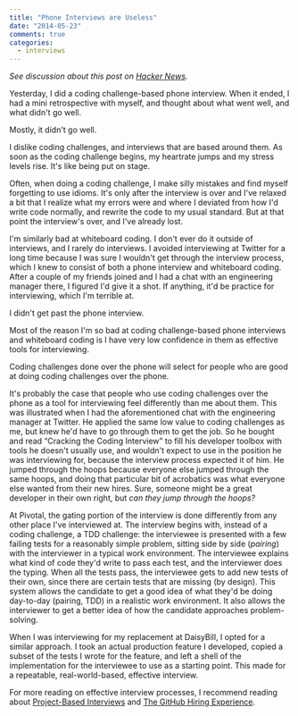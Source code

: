 ```yaml
---
title: "Phone Interviews are Useless"
date: "2014-05-23"
comments: true
categories:
  - interviews
---
```


*See discussion about this post on [Hacker News](https://news.ycombinator.com/item?id=9111310).*

Yesterday, I did a coding challenge-based phone interview. When it ended, I had a mini retrospective with myself, and thought about what went well, and what didn't go well.

Mostly, it didn't go well.

<!--more-->

I dislike coding challenges, and interviews that are based around them. As soon as the coding challenge begins, my heartrate jumps and my stress levels rise. It's like being put on stage.

Often, when doing a coding challenge, I make silly mistakes and find myself forgetting to use idioms. It's only after the interview is over and I've relaxed a bit that I realize what my errors were and where I deviated from how I'd write code normally, and rewrite the code to my usual standard. But at that point the interview's over, and I've already lost.

I'm similarly bad at whiteboard coding. I don't ever do it outside of interviews, and I rarely do interviews. I avoided interviewing at Twitter for a long time because I was sure I wouldn't get through the interview process, which I knew to consist of both a phone interview and whiteboard coding. After a couple of my friends joined and I had a chat with an engineering manager there, I figured I'd give it a shot. If anything, it'd be practice for interviewing, which I'm terrible at.

I didn't get past the phone interview.

Most of the reason I'm so bad at coding challenge-based phone interviews and whiteboard coding is I have very low confidence in them as effective tools for interviewing.

Coding challenges done over the phone will select for people who are good at doing coding challenges over the phone.

It's probably the case that people who use coding challenges over the phone as a tool for interviewing feel differently than me about them. This was illustrated when I had the aforementioned chat with the engineering manager at Twitter. He applied the same low value to coding challenges as me, but knew he'd have to go through them to get the job. So he bought and read “Cracking the Coding Interview” to fill his developer toolbox with tools he doesn't usually use, and wouldn't expect to use in the position he was interviewing for, because the interview process expected it of him. He jumped through the hoops because everyone else jumped through the same hoops, and doing that particular bit of acrobatics was what everyone else wanted from their new hires. Sure, someone might be a great developer in their own right, but *can they jump through the hoops?*

At Pivotal, the gating portion of the interview is done differently from any other place I've interviewed at. The interview begins with, instead of a coding challenge, a TDD challenge: the interviewee is presented with a few failing tests for a reasonably simple problem, sitting side by side (*pairing*) with the interviewer in a typical work environment. The interviewee explains what kind of code they'd write to pass each test, and the interviewer does the typing. When all the tests pass, the interviewee gets to add new tests of their own, since there are certain tests that are missing (by design). This system allows the candidate to get a good idea of what they'd be doing day-to-day (pairing, TDD) in a realistic work environment. It also allows the interviewer to get a better idea of how the candidate approaches problem-solving.

When I was interviewing for my replacement at DaisyBill, I opted for a similar approach. I took an actual production feature I developed, copied a subset of the tests I wrote for the feature, and left a shell of the implementation for the interviewee to use as a starting point. This made for a repeatable, real-world-based, effective interview.

For more reading on effective interview processes, I recommend reading about [Project-Based Interviews](http://ejohn.org/blog/project-based-interviews) and [The GitHub Hiring Experience](https://github.com/blog/1269-the-github-hiring-experience).
